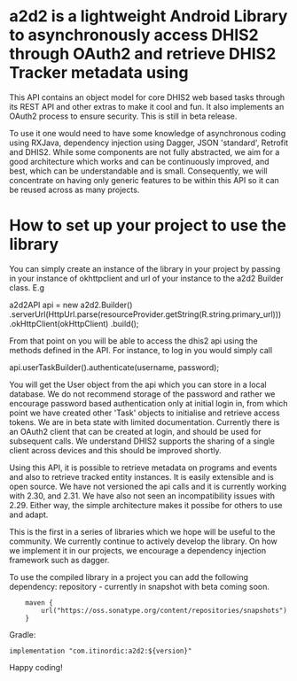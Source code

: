 # a2d2 is a lightweight Android Library to asynchronously access DHIS2 through OAuth2 and retrieve  DHIS2 Tracker metadata using 

This API contains an object model for core DHIS2 web based tasks through its REST API and other extras to make it cool and fun. It also implements an OAuth2 process to ensure security. This is still in beta release.

To use it one would need to have some knowledge of asynchronous coding using RXJava, dependency injection using Dagger, JSON 'standard', Retrofit and DHIS2. While some components are not fully abstracted, we aim for a good architecture which works and can be continuously improved, and best, which can be understandable and is small. Consequently, we will concentrate on having only generic features to be within this API so it can be reused across as many projects.

# How to set up your project to use the library

You can simply create an instance of the library in your project by passing in your instance of okhttpclient and url of your instance to the a2d2  Builder class. E.g

a2d2API api = new a2d2.Builder()
                .serverUrl(HttpUrl.parse(resourceProvider.getString(R.string.primary_url)))
                .okHttpClient(okHttpClient)
                .build();
                
From that point on you will be able to access the dhis2 api using the methods defined in the API. For instance, to log in you would simply call 

api.userTaskBuilder().authenticate(username, password);

You will get the User object from the api which you can store in a local database. We do not recommend storage of the password and rather we encourage password based authentication only at initial login in, from which point we have created other 'Task' objects to initialise and retrieve access tokens. We are in beta state with limited documentation. Currently there is an OAuth2 client that can be created at login, and should be used for subsequent calls. We understand DHIS2 supports the sharing of a single client across devices and this should be improved shortly.

Using this API, it is possible to retrieve metadata on programs and events and also to retrieve tracked entity instances. It is easily extensible and is open source. We have not versioned the api calls and it is currently working with 2.30, and 2.31. We have also not seen an incompatibility issues with 2.29. Either way, the simple architecture makes it possibe for others to use and adapt.

This is the first in a series of libraries which we hope will be useful to the community. We currently continue to actively develop the library. On how we implement it in our projects, we encourage a dependency injection framework such as dagger.

To use the compiled library in a project you can add the following dependency:
repository - currently in snapshot with beta coming soon.

        maven {
            url("https://oss.sonatype.org/content/repositories/snapshots")
        }

Gradle:

    implementation "com.itinordic:a2d2:${version}"
    


Happy coding!
